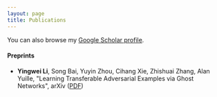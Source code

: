 ```yaml
---
layout: page
title: Publications
---
```


You can also browse my <a href="http://liyw.me/scholar" target="_blank">Google Scholar profile</a>.
<br />

#### Preprints
- **Yingwei Li**, Song Bai, Yuyin Zhou, Cihang Xie, Zhishuai Zhang, Alan Yuille, "Learning Transferable Adversarial Examples via Ghost Networks", arXiv ([PDF](https://arxiv.org/pdf/1812.03413.pdf))
<br />